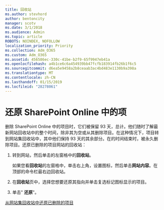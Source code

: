 ```yaml
---
title: 回收站
ms.author: stevhord
author: bentoncity
manager: scotv
ms.date: 3/1/2018
ms.audience: Admin
ms.topic: article
ROBOTS: NOINDEX, NOFOLLOW
localization_priority: Priority
ms.collection: Adm_O365
ms.custom: Adm_O365
ms.assetid: 456586ec-330c-41be-b2f9-65f9947eb41a
ms.openlocfilehash: a4b1ce6c6a454939bb47fcfb183914fb26b1f6c5
ms.sourcegitcommit: d6ea5e9458a2b8ceaab3ac4bd483e1130b9a398a
ms.translationtype: MT
ms.contentlocale: zh-CN
ms.lasthandoff: 01/15/2019
ms.locfileid: "28278061"
---
```

# <a name="restore-items-in-sharepoint-online"></a>还原 SharePoint Online 中的项

删除 SharePoint Online 中的项目时，它们被保留 93 天，总计。他们随时了解最新网站回收站中的整个时间，除非其为空或从其删除项目。在这种情况下，项目转到网站集回收站中，其中他们保持 93 天的其余部分。在的时间结束时，被永久删除项目。还原已删除的项目网站的回收站：
  
1. 转到网站，然后单击的左窗格中的**回收站**。 
    
    如果您看**回收站**的左窗格中，单击右上角，设置图标，然后单击**网站内容**。在顶部的命令栏最右边回收站。
    
2. 在**回收站**页中，选择您想要还原其指向并单击复选标记图标显示的项目。 
    
3. 单击" **还原**"。
    
[从网站集回收站中还原已删除的项目](https://go.microsoft.com/fwlink/?linkid=866439)
  

